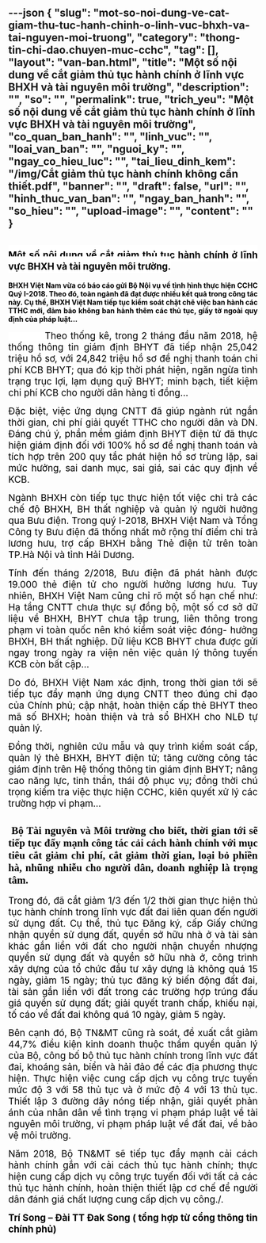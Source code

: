 ---json
{
    "slug": "mot-so-noi-dung-ve-cat-giam-thu-tuc-hanh-chinh-o-linh-vuc-bhxh-va-tai-nguyen-moi-truong",
    "category": "thong-tin-chi-dao.chuyen-muc-cchc",
    "tag": [],
    "layout": "van-ban.html",
    "title": "Một số nội dung về cắt giảm thủ tục hành chính ở lĩnh vực BHXH và tài nguyên môi trường",
    "description": "",
    "so": "",
    "permalink": true,
    "trich_yeu": "Một số nội dung về cắt giảm thủ tục hành chính ở lĩnh vực BHXH và tài nguyên môi trường",
    "co_quan_ban_hanh": "",
    "linh_vuc": "",
    "loai_van_ban": "",
    "nguoi_ky": "",
    "ngay_co_hieu_luc": "",
    "tai_lieu_dinh_kem": "/img/Cắt giảm thủ tục hành chính không cần thiết.pdf",
    "banner": "",
    "draft": false,
    "url": "",
    "hinh_thuc_van_ban": "",
    "ngay_ban_hanh": "",
    "so_hieu": "",
    "upload-image": "",
    "__content__": ""
}
---
<h1 style="text-align:justify"><span style="background-color:white"><span style="font-size:14.0pt"><span style="color:black">Một số nội dung về cắt giảm thủ tục h&agrave;nh ch&iacute;nh ở lĩnh vực BHXH v&agrave; t&agrave;i nguy&ecirc;n m&ocirc;i trường. </span></span></span></h1>

<p style="text-align:justify"><span style="background-color:white"><strong><span style="color:black">BHXH Việt Nam vừa c&oacute; b&aacute;o c&aacute;o gửi Bộ Nội vụ về t&igrave;nh h&igrave;nh thực hiện CCHC Qu&yacute; I-2018. Theo đ&oacute;, to&agrave;n ng&agrave;nh đ&atilde; đạt được nhiều kết quả trong c&ocirc;ng t&aacute;c n&agrave;y. Cụ thể, BHXH Việt Nam tiếp tục kiểm so&aacute;t chặt chẽ việc ban h&agrave;nh c&aacute;c TTHC mới, đảm bảo kh&ocirc;ng ban h&agrave;nh th&ecirc;m c&aacute;c thủ tục, giấy tờ ngo&agrave;i quy định của ph&aacute;p luật&hellip;</span></strong></span></p>

<p style="text-align:justify"><span style="background-color:white"><span style="font-size:14.0pt"><span style="color:black">&nbsp;&nbsp;&nbsp;&nbsp;&nbsp;&nbsp;&nbsp;&nbsp;&nbsp;&nbsp; Theo thống k&ecirc;, trong 2 th&aacute;ng đầu năm 2018, hệ thống th&ocirc;ng tin gi&aacute;m định BHYT đ&atilde; tiếp nhận 25,042 triệu hồ sơ, với 24,842 triệu hồ sơ đề nghị thanh to&aacute;n chi ph&iacute; KCB BHYT; qua đ&oacute; kịp thời ph&aacute;t hiện, ngăn ngừa t&igrave;nh trạng trục lợi, lạm dụng quỹ BHYT; minh bạch, tiết kiệm chi ph&iacute; KCB cho người d&acirc;n h&agrave;ng tỉ đồng&hellip;</span></span></span></p>

<p style="text-align:justify"><span style="background-color:white"><span style="font-size:14.0pt"><span style="color:black">Đặc biệt, việc ứng dụng CNTT đ&atilde; gi&uacute;p ng&agrave;nh r&uacute;t ngắn thời gian, chi ph&iacute; giải quyết TTHC cho người d&acirc;n v&agrave; DN. Đ&aacute;ng ch&uacute; &yacute;, phần mềm gi&aacute;m định BHYT điện tử đ&atilde; thực hiện gi&aacute;m định đối với 100% hồ sơ đề nghị thanh to&aacute;n v&agrave; t&iacute;ch hợp tr&ecirc;n 200 quy tắc ph&aacute;t hiện hồ sơ tr&ugrave;ng lặp, sai mức hưởng, sai danh mục, sai gi&aacute;, sai c&aacute;c quy định về KCB.</span></span></span></p>

<p style="text-align:justify"><span style="background-color:white"><span style="font-size:14.0pt"><span style="color:black">Ng&agrave;nh BHXH c&ograve;n tiếp tục thực hiện tốt việc chi trả c&aacute;c chế độ BHXH, BH thất nghiệp v&agrave; quản l&yacute; người hưởng qua Bưu điện. Trong qu&yacute; I-2018, BHXH Việt Nam v&agrave; Tổng C&ocirc;ng ty Bưu điện đ&atilde; thống nhất mở rộng th&iacute; điểm chi trả lương hưu, trợ cấp BHXH bằng Thẻ điện tử tr&ecirc;n to&agrave;n TP.H&agrave; Nội v&agrave; tỉnh Hải Dương.</span></span></span></p>

<p style="text-align:justify"><span style="background-color:white"><span style="font-size:14.0pt"><span style="color:black">T&iacute;nh đến th&aacute;ng 2/2018, Bưu điện đ&atilde; ph&aacute;t h&agrave;nh được 19.000 thẻ điện tử cho người hưởng lương hưu. Tuy nhi&ecirc;n, BHXH Việt Nam cũng chỉ r&otilde; một số hạn chế như: Hạ tầng CNTT chưa thực sự đồng bộ, một số cơ sở dữ liệu về BHXH, BHYT chưa tập trung, li&ecirc;n th&ocirc;ng trong phạm vi to&agrave;n quốc n&ecirc;n kh&oacute; kiểm so&aacute;t việc đ&oacute;ng- hưởng BHXH, BH thất nghiệp. Dữ liệu KCB BHYT chưa được gửi ngay trong ng&agrave;y ra viện n&ecirc;n việc quản l&yacute; th&ocirc;ng tuyến KCB c&ograve;n bất cập&hellip;</span></span></span></p>

<p style="text-align:justify"><span style="background-color:white"><span style="font-size:14.0pt"><span style="color:black">Do đ&oacute;, BHXH Việt Nam x&aacute;c định, trong thời gian tới sẽ tiếp tục đẩy mạnh ứng dụng CNTT theo đ&uacute;ng chỉ đạo của Ch&iacute;nh phủ; cập nhật, ho&agrave;n thiện cấp thẻ BHYT theo m&atilde; số BHXH; ho&agrave;n thiện v&agrave; trả sổ BHXH cho NLĐ tự quản l&yacute;.</span></span></span></p>

<p style="text-align:justify"><span style="background-color:white"><span style="font-size:14.0pt"><span style="color:black">Đồng thời, nghi&ecirc;n cứu mẫu v&agrave; quy tr&igrave;nh kiểm so&aacute;t cấp, quản l&yacute; thẻ BHXH, BHYT điện tử; tăng cường c&ocirc;ng t&aacute;c gi&aacute;m định tr&ecirc;n Hệ thống th&ocirc;ng tin gi&aacute;m định BHYT; n&acirc;ng cao năng lực, tinh thần, th&aacute;i độ phục vụ; đồng thời ch&uacute; trọng kiểm tra việc thực hiện CCHC, ki&ecirc;n quyết xử l&yacute; c&aacute;c trường hợp vi phạm&hellip; </span></span></span></p>

<h2 style="text-align:justify">&nbsp;<span style="font-family:&quot;Times New Roman&quot;,&quot;serif&quot;"><span style="color:black">Bộ T&agrave;i nguy&ecirc;n v&agrave; M&ocirc;i trường cho biết, thời gian tới sẽ tiếp tục đẩy mạnh c&ocirc;ng t&aacute;c cải c&aacute;ch h&agrave;nh ch&iacute;nh với mục ti&ecirc;u cắt giảm chi ph&iacute;, cắt giảm thời gian, loại bỏ phiền h&agrave;, nhũng nhiễu cho người d&acirc;n, doanh nghiệp l&agrave; trọng t&acirc;m.</span></span></h2>

<p style="text-align:justify"><span style="background-color:white"><span style="font-size:14.0pt"><span style="color:black">Trong đ&oacute;, đ&atilde; cắt giảm 1/3 đến 1/2 thời gian thực hiện thủ tục h&agrave;nh ch&iacute;nh trong lĩnh vực đất đai li&ecirc;n quan đến người sử dụng đất. Cụ thể, thủ tục Đăng k&yacute;, cấp Giấy chứng nhận quyền sử dụng đất, quyền sở hữu nh&agrave; ở v&agrave; t&agrave;i sản kh&aacute;c gắn liền với đất cho người nhận chuyển nhượng quyền sử dụng đất v&agrave; quyền sở hữu nh&agrave; ở, c&ocirc;ng tr&igrave;nh x&acirc;y dựng của tổ chức đầu tư x&acirc;y dựng l&agrave; kh&ocirc;ng qu&aacute; 15 ng&agrave;y, giảm 15 ng&agrave;y; thủ tục đăng k&yacute; biến động đất đai, t&agrave;i sản gắn liền với đất trong c&aacute;c trường hợp tr&uacute;ng đấu gi&aacute; quyền sử dụng đất; giải quyết tranh chấp, khiếu nại, tố c&aacute;o về đất đai kh&ocirc;ng qu&aacute; 10 ng&agrave;y, giảm 5 ng&agrave;y.</span></span></span></p>

<p style="text-align:justify"><span style="background-color:white"><span style="font-size:14.0pt"><span style="color:black">B&ecirc;n cạnh đ&oacute;, Bộ TN&amp;MT cũng r&agrave; so&aacute;t, đề xuất cắt giảm 44,7% điều kiện kinh doanh thuộc thẩm quyền quản l&yacute; của Bộ, c&ocirc;ng bố bộ thủ tục h&agrave;nh ch&iacute;nh trong lĩnh vực đất đai, kho&aacute;ng sản, biển v&agrave; hải đảo để c&aacute;c địa phương thực hiện. Thực hiện việc cung cấp dịch vụ c&ocirc;ng trực tuyến mức độ 3 với 58 thủ tục v&agrave; ở mức độ 4 với 13 thủ tục. Thiết lập 3 đường d&acirc;y n&oacute;ng tiếp nhận, giải quyết phản &aacute;nh của nh&acirc;n d&acirc;n về t&igrave;nh trạng vi phạm ph&aacute;p luật về t&agrave;i nguy&ecirc;n m&ocirc;i trường, vi phạm ph&aacute;p luật về đất đai, về bảo vệ m&ocirc;i trường.</span></span></span></p>

<p style="text-align:justify"><span style="background-color:white"><span style="font-size:14.0pt"><span style="color:black">Năm 2018, Bộ TN&amp;MT sẽ tiếp tục đẩy mạnh cải c&aacute;ch h&agrave;nh ch&iacute;nh gắn với cải c&aacute;ch thủ tục h&agrave;nh ch&iacute;nh; thực hiện cung cấp dịch vụ c&ocirc;ng trực tuyến đối với tất cả c&aacute;c thủ tục h&agrave;nh ch&iacute;nh, ho&agrave;n thiện thiết lập cơ chế để người d&acirc;n đ&aacute;nh gi&aacute; chất lượng cung cấp dịch vụ c&ocirc;ng./.</span></span></span></p>

<p style="text-align:justify"><span style="background-color:white"><strong><span style="font-size:14.0pt"><span style="color:black">Tr&iacute; Song &ndash; Đ&agrave;i TT Đak Song ( tổng hợp từ cổng th&ocirc;ng tin ch&iacute;nh phủ)</span></span></strong></span></p>

<p style="text-align:justify">&nbsp;</p>

<p style="text-align:justify">&nbsp;</p>
